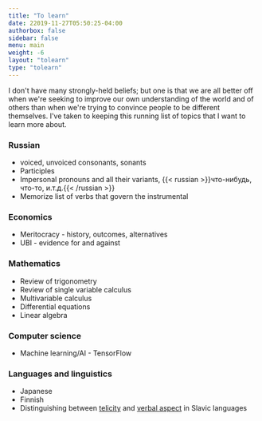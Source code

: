 ```yaml
---
title: "To learn"
date: 22019-11-27T05:50:25-04:00
authorbox: false
sidebar: false
menu: main
weight: -6
layout: "tolearn"
type: "tolearn"
---
```


I don't have many strongly-held beliefs; but one is that we are all better off when we're seeking to improve our own understanding of the world and of others than when we're trying to convince people to be different themselves. I've taken to keeping this running list of topics that I want to learn more about.

### Russian

- voiced, unvoiced consonants, sonants
- Participles
- Impersonal pronouns and all their variants, {{< russian >}}что-нибудь, что-то, и.т.д.{{< /russian >}}
- Memorize list of verbs that govern the instrumental

### Economics

- Meritocracy - history, outcomes, alternatives
- UBI - evidence for and against

### Mathematics

- Review of trigonometry
- Review of single variable calculus
- Multivariable calculus
- Differential equations
- Linear algebra

### Computer science

- Machine learning/AI - TensorFlow

### Languages and linguistics

- Japanese
- Finnish
- Distinguishing between [telicity](https://en.wikipedia.org/wiki/Telicity) and [verbal aspect](https://en.wikipedia.org/wiki/Grammatical_aspect) in Slavic languages
